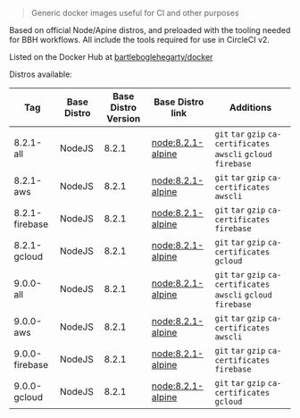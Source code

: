 > Generic docker images useful for CI and other purposes

Based on official Node/Apine distros, and preloaded with the tooling needed for BBH workflows. All include the tools required for use in CircleCI v2.

Listed on the Docker Hub at [bartleboglehegarty/docker](https://hub.docker.com/r/bartleboglehegarty/docker/)

Distros available:

| Tag | Base Distro | Base Distro Version | Base Distro link | Additions |
| --- | --- | --- | --- | --- |
| 8.2.1-all | NodeJS | 8.2.1 | [node:8.2.1-alpine](https://hub.docker.com/_/node/) | `git` `tar` `gzip` `ca-certificates` `awscli` `gcloud` `firebase` |
| 8.2.1-aws | NodeJS | 8.2.1 | [node:8.2.1-alpine](https://hub.docker.com/_/node/) | `git` `tar` `gzip` `ca-certificates` `awscli` |
| 8.2.1-firebase | NodeJS | 8.2.1 | [node:8.2.1-alpine](https://hub.docker.com/_/node/) | `git` `tar` `gzip` `ca-certificates` `firebase` |
| 8.2.1-gcloud | NodeJS | 8.2.1 | [node:8.2.1-alpine](https://hub.docker.com/_/node/) | `git` `tar` `gzip` `ca-certificates` `gcloud` |
| 9.0.0-all | NodeJS | 8.2.1 | [node:8.2.1-alpine](https://hub.docker.com/_/node/) | `git` `tar` `gzip` `ca-certificates` `awscli` `gcloud` `firebase` |
| 9.0.0-aws | NodeJS | 8.2.1 | [node:8.2.1-alpine](https://hub.docker.com/_/node/) | `git` `tar` `gzip` `ca-certificates` `awscli` |
| 9.0.0-firebase | NodeJS | 8.2.1 | [node:8.2.1-alpine](https://hub.docker.com/_/node/) | `git` `tar` `gzip` `ca-certificates` `firebase` |
| 9.0.0-gcloud | NodeJS | 8.2.1 | [node:8.2.1-alpine](https://hub.docker.com/_/node/) | `git` `tar` `gzip` `ca-certificates` `gcloud` |
